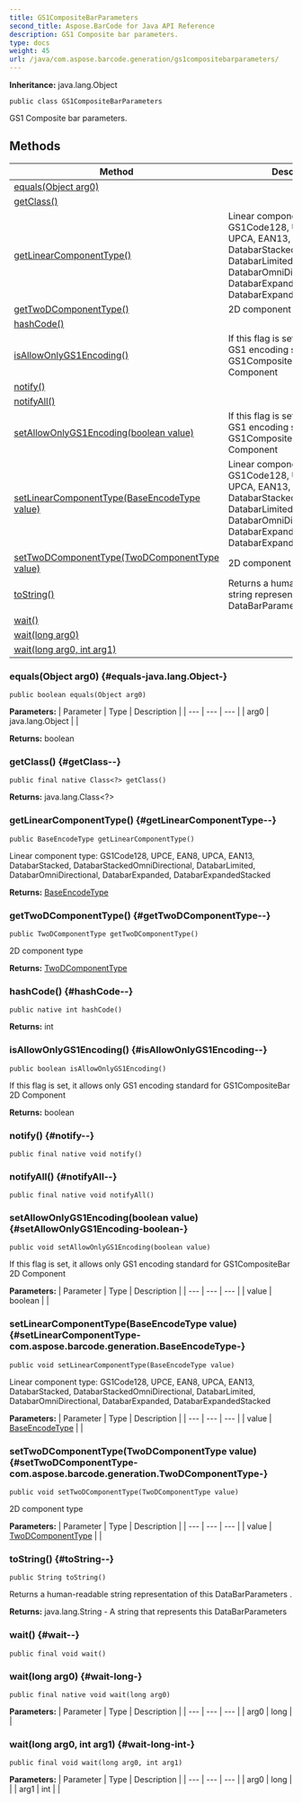```yaml
---
title: GS1CompositeBarParameters
second_title: Aspose.BarCode for Java API Reference
description: GS1 Composite bar parameters.
type: docs
weight: 45
url: /java/com.aspose.barcode.generation/gs1compositebarparameters/
---
```

**Inheritance:**
java.lang.Object
```
public class GS1CompositeBarParameters
```

GS1 Composite bar parameters.
## Methods

| Method | Description |
| --- | --- |
| [equals(Object arg0)](#equals-java.lang.Object-) |  |
| [getClass()](#getClass--) |  |
| [getLinearComponentType()](#getLinearComponentType--) | Linear component type: GS1Code128, UPCE, EAN8, UPCA, EAN13, DatabarStacked, DatabarStackedOmniDirectional, DatabarLimited, DatabarOmniDirectional, DatabarExpanded, DatabarExpandedStacked |
| [getTwoDComponentType()](#getTwoDComponentType--) | 2D component type |
| [hashCode()](#hashCode--) |  |
| [isAllowOnlyGS1Encoding()](#isAllowOnlyGS1Encoding--) | If this flag is set, it allows only GS1 encoding standard for GS1CompositeBar 2D Component |
| [notify()](#notify--) |  |
| [notifyAll()](#notifyAll--) |  |
| [setAllowOnlyGS1Encoding(boolean value)](#setAllowOnlyGS1Encoding-boolean-) | If this flag is set, it allows only GS1 encoding standard for GS1CompositeBar 2D Component |
| [setLinearComponentType(BaseEncodeType value)](#setLinearComponentType-com.aspose.barcode.generation.BaseEncodeType-) | Linear component type: GS1Code128, UPCE, EAN8, UPCA, EAN13, DatabarStacked, DatabarStackedOmniDirectional, DatabarLimited, DatabarOmniDirectional, DatabarExpanded, DatabarExpandedStacked |
| [setTwoDComponentType(TwoDComponentType value)](#setTwoDComponentType-com.aspose.barcode.generation.TwoDComponentType-) | 2D component type |
| [toString()](#toString--) | Returns a human-readable string representation of this DataBarParameters . |
| [wait()](#wait--) |  |
| [wait(long arg0)](#wait-long-) |  |
| [wait(long arg0, int arg1)](#wait-long-int-) |  |
### equals(Object arg0) {#equals-java.lang.Object-}
```
public boolean equals(Object arg0)
```




**Parameters:**
| Parameter | Type | Description |
| --- | --- | --- |
| arg0 | java.lang.Object |  |

**Returns:**
boolean
### getClass() {#getClass--}
```
public final native Class<?> getClass()
```




**Returns:**
java.lang.Class<?>
### getLinearComponentType() {#getLinearComponentType--}
```
public BaseEncodeType getLinearComponentType()
```


Linear component type: GS1Code128, UPCE, EAN8, UPCA, EAN13, DatabarStacked, DatabarStackedOmniDirectional, DatabarLimited, DatabarOmniDirectional, DatabarExpanded, DatabarExpandedStacked

**Returns:**
[BaseEncodeType](../../com.aspose.barcode.generation/baseencodetype)
### getTwoDComponentType() {#getTwoDComponentType--}
```
public TwoDComponentType getTwoDComponentType()
```


2D component type

**Returns:**
[TwoDComponentType](../../com.aspose.barcode.generation/twodcomponenttype)
### hashCode() {#hashCode--}
```
public native int hashCode()
```




**Returns:**
int
### isAllowOnlyGS1Encoding() {#isAllowOnlyGS1Encoding--}
```
public boolean isAllowOnlyGS1Encoding()
```


If this flag is set, it allows only GS1 encoding standard for GS1CompositeBar 2D Component

**Returns:**
boolean
### notify() {#notify--}
```
public final native void notify()
```




### notifyAll() {#notifyAll--}
```
public final native void notifyAll()
```




### setAllowOnlyGS1Encoding(boolean value) {#setAllowOnlyGS1Encoding-boolean-}
```
public void setAllowOnlyGS1Encoding(boolean value)
```


If this flag is set, it allows only GS1 encoding standard for GS1CompositeBar 2D Component

**Parameters:**
| Parameter | Type | Description |
| --- | --- | --- |
| value | boolean |  |

### setLinearComponentType(BaseEncodeType value) {#setLinearComponentType-com.aspose.barcode.generation.BaseEncodeType-}
```
public void setLinearComponentType(BaseEncodeType value)
```


Linear component type: GS1Code128, UPCE, EAN8, UPCA, EAN13, DatabarStacked, DatabarStackedOmniDirectional, DatabarLimited, DatabarOmniDirectional, DatabarExpanded, DatabarExpandedStacked

**Parameters:**
| Parameter | Type | Description |
| --- | --- | --- |
| value | [BaseEncodeType](../../com.aspose.barcode.generation/baseencodetype) |  |

### setTwoDComponentType(TwoDComponentType value) {#setTwoDComponentType-com.aspose.barcode.generation.TwoDComponentType-}
```
public void setTwoDComponentType(TwoDComponentType value)
```


2D component type

**Parameters:**
| Parameter | Type | Description |
| --- | --- | --- |
| value | [TwoDComponentType](../../com.aspose.barcode.generation/twodcomponenttype) |  |

### toString() {#toString--}
```
public String toString()
```


Returns a human-readable string representation of this DataBarParameters .

**Returns:**
java.lang.String - A string that represents this DataBarParameters
### wait() {#wait--}
```
public final void wait()
```




### wait(long arg0) {#wait-long-}
```
public final native void wait(long arg0)
```




**Parameters:**
| Parameter | Type | Description |
| --- | --- | --- |
| arg0 | long |  |

### wait(long arg0, int arg1) {#wait-long-int-}
```
public final void wait(long arg0, int arg1)
```




**Parameters:**
| Parameter | Type | Description |
| --- | --- | --- |
| arg0 | long |  |
| arg1 | int |  |

